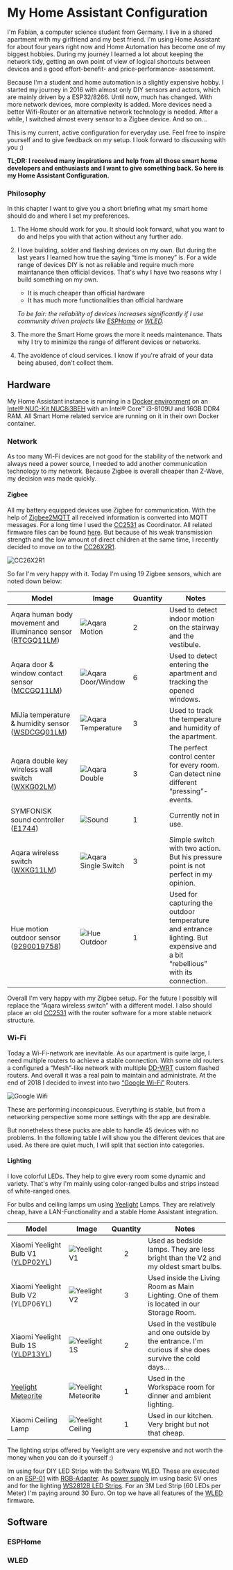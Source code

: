 # My Home Assistant Configuration

I'm Fabian, a computer science student from Germany. I live in a shared apartment with my girlfriend and my best friend. I'm using Home Assistant for about four years right now and Home Automation has become one of my biggest hobbies. During my journey I learned a lot about keeping the network tidy, getting an own point of view of logical shortcuts between devices and a good effort-benefit- and price-performance- assessment.

Because I'm a student and home automation is a slightly expensive hobby. I started my journey in 2016 with almost only DIY sensors and actors, which are mainly driven by a ESP32/8266. Until now, much has changed. With more network devices, more complexity is added. More devices need a better Wifi-Router or an alternative network technology is needed. After a while, I switched almost every sensor to a Zigbee device. And so on...

This is my current, active configuration for everyday use. Feel free to inspire yourself and to give feedback on my setup. I look forward to discussing with you :)

**TL;DR: I received many inspirations and help from all those smart home developers and enthusiasts and I want to give something back. So here is my Home Assistant Configuration.** 

### Philosophy ###

In this chapter I want to give you a short briefing what my smart home should do and where I set my preferences.

1. The Home should work for you. It should look forward, what you want to do and helps you with that action without any further ado.

2. I love building, solder and flashing devices on my own. But during the last years I learned how true the saying “time is money” is. For a wide range of devices DIY is not as reliable and require much more maintanance then official devices. That's why I have two reasons why I build something on my own.

   - It is much cheaper than official hardware
   - It has much more functionalities than official hardware

   *To be fair: the reliability of devices increases significantly if I use community driven projects like [ESPHome](#ESPHome) or [WLED](#WLED).*

3. The more the Smart Home grows the more it needs maintenance. Thats why I try to minimize the range of different devices or networks. 

4. The avoidence of cloud services. I know if you're afraid of your data being  abused, don't collect them.

## Hardware ##

My Home Assistant instance is running in a [Docker environment](https://docs.docker.com/get-docker/) on an [Intel® NUC-Kit NUC8i3BEH](https://www.amazon.de/Intel-NUC8i3BEH-Mainboard-Generation-Processors/dp/B07JB2M5JS) with an Intel® Core™ i3-8109U and 16GB DDR4 RAM. All Smart Home related service are running on it in their own Docker container. 

### Network ###

As too many Wi-Fi devices are not good for the stability of the network and always need a power source, I needed to add another communication technology to my network. Because Zigbee is overall cheaper than Z-Wave, my decision was made quickly.

#### Zigbee #### 

All my battery equipped devices use Zigbee for communication. With the help of [Zigbee2MQTT](https://www.zigbee2mqtt.io) all received information is converted into MQTT messages. For a long time I used the [CC2531](https://www.amazon.de/CC2531-USB-Stick-zigbee2mqtt-ioBroker-Firmware/dp/B07T3GM28F) as Coordinator. All related firmware files can be found [here](https://github.com/Koenkk/Z-Stack-firmware). But because of his weak transmission strength and the low amount of direct children at the same time, I recently decided to move on to the [CC26X2R1](https://www.mouser.de/ProductDetail/Texas-Instruments/LAUNCHXL-CC26X2R1?qs=pfd5qewlna7NQQI%252B7L2KoA%3D%3D).

![CC26X2R1](https://encrypted-tbn0.gstatic.com/images?q=tbn%3AANd9GcTHqH2g6yD0xBa9EpGjN9Qu--JeOV1fvV5jc2T25p739gRK2cN-qXy_v_GXJrm9EiEAnAEVh12s&usqp=CAc)

So far I'm very happy with it. Today I'm using 19 Zigbee sensors, which are noted down below:

| Model                                                        | Image                                                        | Quantity | Notes                                                        |
| ------------------------------------------------------------ | ------------------------------------------------------------ | -------- | ------------------------------------------------------------ |
| Aqara human body movement and illuminance sensor ([RTCGQ11LM](https://www.amazon.de/Aqara-RTCGQ11LM-Motion-Sensor-Bewegungsmelder/dp/B07D1CRRVF)) | ![Aqara Motion](https://www.zigbee2mqtt.io/images/devices/RTCGQ11LM.jpg) | 2        | Used to detect indoor motion on the stairway and the vestibule. |
| Aqara door & window contact sensor ([MCCGQ11LM](https://www.amazon.de/Aqara-MCCGQ11LM-Window-Sensor-Fensterssensor/dp/B07D37VDM3/ref=sr_1_1?__mk_de_DE=ÅMÅŽÕÑ&dchild=1&keywords=MCCGQ11LM&qid=1605394484&s=diy&sr=1-1)) | ![Aqara Door/Window](https://www.zigbee2mqtt.io/images/devices/MCCGQ11LM.jpg) | 6        | Used to detect entering the apartment and tracking the opened windows. |
| MiJia temperature & humidity sensor ([WSDCGQ01LM](https://www.amazon.de/Temperature-Sensor，Eamplest-Temperatur-Feuchtigkeits-Feuchtigkeitserkennung/dp/B086MZQD5C/ref=sr_1_1?__mk_de_DE=ÅMÅŽÕÑ&dchild=1&keywords=WSDCGQ01LM&qid=1605394622&s=diy&sr=1-1)) | ![Aqara Temperature](https://www.zigbee2mqtt.io/images/devices/WSDCGQ01LM.jpg) | 3        | Used to track the temperature and humidity of the apartment. |
| Aqara double key wireless wall switch ([WXKG02LM](https://de.aliexpress.com/item/32877238808.html?spm=a2g0o.productlist.0.0.2dc2610ao1Eubk&algo_pvid=5b3e3fd7-8bba-4599-a858-d2bba7fc7b57&algo_expid=5b3e3fd7-8bba-4599-a858-d2bba7fc7b57-2&btsid=0b0a182b16053946613325014e01f2&ws_ab_test=searchweb0_0,searchweb201602_,searchweb201603_)) | ![Aqara Double](https://www.zigbee2mqtt.io/images/devices/WXKG02LM.jpg) | 3        | The perfect control center for every room. Can detect nine different “pressing”-events. |
| SYMFONISK sound controller ([E1744](https://www.amazon.de/IKEA-Symfonisk-Sound-Fernbedienung-schwarz-104-338-47/dp/B082W1GV75/ref=sr_1_1?__mk_de_DE=ÅMÅŽÕÑ&crid=1R02CA212PKGU&dchild=1&keywords=ikea+symfonisk&qid=1605394706&sprefix=ikea+sym%2Caps%2C174&sr=8-1)) | ![Sound](https://www.zigbee2mqtt.io/images/devices/E1744.jpg) | 1        | Currently not in use.                                        |
| Aqara wireless switch ([WXKG11LM](https://www.amazon.de/Aqara-Wireless-Switch-Mini-Lichtschalter/dp/B07D19YXND/ref=sr_1_1?__mk_de_DE=ÅMÅŽÕÑ&dchild=1&keywords=WXKG11LM&qid=1605394752&sr=8-1)) | ![Aqara Single Switch](https://www.zigbee2mqtt.io/images/devices/WXKG11LM.jpg) | 3        | Simple switch with two action. But his pressure point is not perfect in my opinion. |
| Hue motion outdoor sensor ([9290019758](https://www.amazon.de/Philips-Hue-Bewegungssensor-Aussenbereich-Tageslichtsensor/dp/B07KMP8P1Q/ref=sr_1_2?__mk_de_DE=ÅMÅŽÕÑ&dchild=1&keywords=hue+outdoor&qid=1605394774&sr=8-2)) | ![Hue Outdoor](https://www.zigbee2mqtt.io/images/devices/9290019758.jpg) | 1        | Used for capturing the outdoor temperature and entrance lighting. But expensive and a bit “rebellious” with its connection. |

Overall I'm very happy with my Zigbee setup. For the future I possibly will replace the “Aqara wireless switch” with a different model. I also should place an old [CC2531](https://www.amazon.de/CC2531-USB-Stick-zigbee2mqtt-ioBroker-Firmware/dp/B07T3GM28F/ref=sr_1_9?__mk_de_DE=ÅMÅŽÕÑ&dchild=1&keywords=CC2531&qid=1605394793&sr=8-9) with the router software for a more stable network structure.

### Wi-Fi ###

Today a Wi-Fi-network are inevitable. As our apartment is quite large, I need multiple routers to achieve a stable connection. With some old routers a configured a “Mesh”-like network with multiple [DD-WRT](https://dd-wrt.com) custom flashed routers. And overall it was a real pain to maintain and administrate. At the end of 2018 I decided to invest into two [“Google Wi-Fi”](https://www.amazon.de/Google-Wifi-Router-Duo-Pack/dp/B073D5P4L7/ref=sr_1_3?__mk_de_DE=ÅMÅŽÕÑ&dchild=1&keywords=google+wifi&qid=1605394841&sr=8-3) Routers.

![Google Wifi](https://encrypted-tbn0.gstatic.com/images?q=tbn%3AANd9GcRAwO1YO8swy8G67U6m8Dy8bjyuHyDj0Am8jrIOYw9KWByll6sLbiOTPoGGU3VEQbZh5GBY9ITR&usqp=CAc)

These are performing inconspicuous. Everything is stable, but from a networking perspective some more settings with the app are desirable. 

But nonetheless these pucks are able to handle 45 devices with no problems. In the following table I will show you the different devices that are used. As there are quiet much, I will split that section into categories.

#### Lighting ####

I love colorful LEDs. They help to give every room some dynamic and variety. That's why I'm mainly using color-ranged bulbs and strips instead of white-ranged ones.

For bulbs and ceiling lamps um using [Yeelight](https://www.yeelight.com) Lamps. They are relatively cheap, have a LAN-Functionality and a stable Home Assistant integration.

| Model                                                        | Image                                                        | Quantity | Notes                                                        |
| ------------------------------------------------------------ | ------------------------------------------------------------ | :------: | ------------------------------------------------------------ |
| Xiaomi Yeelight Bulb V1 ([YLDP02YL](https://www.amazon.de/YEELIGHT-Smart-LED-Glühbirne-Lumen/dp/B073QPD1KX/ref=sr_1_2?__mk_de_DE=ÅMÅŽÕÑ&dchild=1&keywords=YLDP02YL&qid=1605394900&sr=8-2)) | ![Yeelight V1](https://images-na.ssl-images-amazon.com/images/I/41WorOMGm5L._AC_SX679_.jpg) |    2     | Used as bedside lamps. They are less bright than the V2 and my oldest smart bulbs. |
| Xiaomi Yeelight Bulb V2 (YLDP06YL)                           | ![Yeelight V2](https://images-na.ssl-images-amazon.com/images/I/414zidjPMbL._AC_SX679_.jpg) |    3     | Used inside the Living Room as Main Lighting. One of them is located in our Storage Room. |
| Xiaomi Yeelight Bulb 1S ([YLDP13YL](https://www.amazon.de/Glühbirne-Millionen-Weißlicht-Kompatibel-Assistant/dp/B0832XR68B/ref=sr_1_1?__mk_de_DE=ÅMÅŽÕÑ&dchild=1&keywords=YLDP13YL&qid=1605395096&sr=8-1)) | ![Yeelight 1S](https://images-na.ssl-images-amazon.com/images/I/414zidjPMbL._AC_SX679_.jpg) |    2     | Used in the vestibule and one outside by the entrance. I'm curious if she does survive the cold days... |
| [Yeelight Meteorite](https://www.amazon.de/Yeelight-2700K-6000K-Farbtemperatur-LED-Leuchter-LED-Kronleuchter/dp/B07MY2MTZY/ref=sr_1_1_sspa?__mk_de_DE=ÅMÅŽÕÑ&dchild=1&keywords=yeelight+Meteorite&qid=1605395144&sr=8-1-spons&psc=1&spLa=ZW5jcnlwdGVkUXVhbGlmaWVyPUEzS0paWkJJMVZIVkRRJmVuY3J5cHRlZElkPUEwOTA2NTExUUQ5RkhCQlkzS0c2JmVuY3J5cHRlZEFkSWQ9QTA3NDAyNzk5NTlXTE1FTVo4R0Qmd2lkZ2V0TmFtZT1zcF9hdGYmYWN0aW9uPWNsaWNrUmVkaXJlY3QmZG9Ob3RMb2dDbGljaz10cnVl) | ![Yeelight Meteorite](https://encrypted-tbn0.gstatic.com/images?q=tbn%3AANd9GcS4sh9x_PEhq1y3UefXoEoBEXZiqPwiVcvc6s20LaNPfTsi3EfLn0dpg6iIcOfQfsOoWn3XtYs&usqp=CAc) |    1     | Used in the Workspace room for dinner and ambient lighting.  |
| Xiaomi Ceiling Lamp                                          | ![Yeelight Ceiling](https://encrypted-tbn0.gstatic.com/images?q=tbn%3AANd9GcTD8uUrwwr7SBeM5IchMpkv07SezDwQhY9kOrDej2LyIloFolmgFFtOB_Fp-Jt6HjCC899l4ma5&usqp=CAc) |    1     | Used in our kitchen. Very bright but not that cheap.         |



The lighting strips offered by Yeelight are very expensive and not worth the money when you can do it yourself :)

Im using four DIY LED Strips with the Software WLED. These are executed on an [ESP-01](https://de.aliexpress.com/item/4000505567851.html?spm=a2g0o.productlist.0.0.40194a59h8sLr7&algo_pvid=36b19a66-effe-4b3f-843c-86309eabe285&algo_expid=36b19a66-effe-4b3f-843c-86309eabe285-3&btsid=0b0a187b16053906987342338e15b5&ws_ab_test=searchweb0_0,searchweb201602_,searchweb201603_) with [RGB-Adapter](https://de.aliexpress.com/item/4000505567851.html?spm=a2g0o.productlist.0.0.40194a59h8sLr7&algo_pvid=36b19a66-effe-4b3f-843c-86309eabe285&algo_expid=36b19a66-effe-4b3f-843c-86309eabe285-3&btsid=0b0a187b16053906987342338e15b5&ws_ab_test=searchweb0_0,searchweb201602_,searchweb201603_). As [power supply](https://de.aliexpress.com/item/4000741932348.html?spm=a2g0o.productlist.0.0.1fa24d62bzqAcz&algo_pvid=c91f7f6f-7261-4fe9-9880-d96bf9194acc&algo_expid=c91f7f6f-7261-4fe9-9880-d96bf9194acc-0&btsid=2100bde316053910324372519ef81f&ws_ab_test=searchweb0_0,searchweb201602_,searchweb201603_) im using basic 5V ones and for the lighting [WS2812B LED Strips](https://de.aliexpress.com/item/32682015405.html?spm=a2g0o.productlist.0.0.322a4c9e8dQBrC&algo_pvid=d1e877f2-bc62-4237-9084-3cfd792d8485&algo_expid=d1e877f2-bc62-4237-9084-3cfd792d8485-7&btsid=2100bdd516053912230116342eaf4d&ws_ab_test=searchweb0_0,searchweb201602_,searchweb201603_). For an 3M Led Strip (60 LEDs per Meter) I'm paying around 30 Euro. On top we have all features of the [WLED](#WLED) firmware.

## Software ##

### ESPHome ###

### WLED ###

